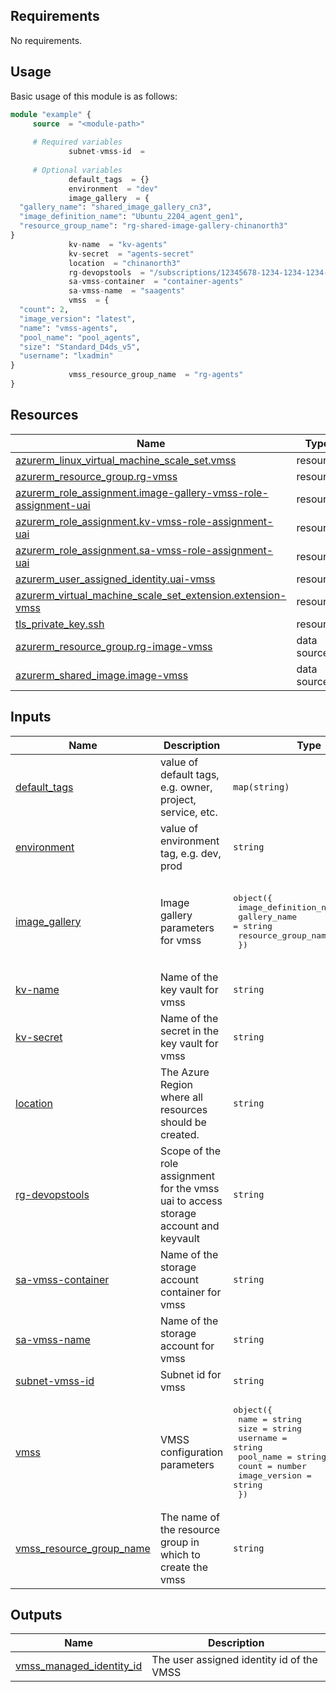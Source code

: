<!-- BEGIN_AUTOMATED_TF_DOCS_BLOCK -->
## Requirements

No requirements.
## Usage
Basic usage of this module is as follows:
```terraform
module "example" {
  	 source  = "<module-path>"
        
	 # Required variables
        	 subnet-vmss-id  = 
        
	 # Optional variables
        	 default_tags  = {}
        	 environment  = "dev"
        	 image_gallery  = {
  "gallery_name": "shared_image_gallery_cn3",
  "image_definition_name": "Ubuntu_2204_agent_gen1",
  "resource_group_name": "rg-shared-image-gallery-chinanorth3"
}
        	 kv-name  = "kv-agents"
        	 kv-secret  = "agents-secret"
        	 location  = "chinanorth3"
        	 rg-devopstools  = "/subscriptions/12345678-1234-1234-1234-123456789012/resourceGroups/rg-devopstools-chinanorth3"
        	 sa-vmss-container  = "container-agents"
        	 sa-vmss-name  = "saagents"
        	 vmss  = {
  "count": 2,
  "image_version": "latest",
  "name": "vmss-agents",
  "pool_name": "pool_agents",
  "size": "Standard_D4ds_v5",
  "username": "lxadmin"
}
        	 vmss_resource_group_name  = "rg-agents"
}
```
## Resources

| Name | Type |
|------|------|
| [azurerm_linux_virtual_machine_scale_set.vmss](https://registry.terraform.io/providers/hashicorp/azurerm/latest/docs/resources/linux_virtual_machine_scale_set) | resource |
| [azurerm_resource_group.rg-vmss](https://registry.terraform.io/providers/hashicorp/azurerm/latest/docs/resources/resource_group) | resource |
| [azurerm_role_assignment.image-gallery-vmss-role-assignment-uai](https://registry.terraform.io/providers/hashicorp/azurerm/latest/docs/resources/role_assignment) | resource |
| [azurerm_role_assignment.kv-vmss-role-assignment-uai](https://registry.terraform.io/providers/hashicorp/azurerm/latest/docs/resources/role_assignment) | resource |
| [azurerm_role_assignment.sa-vmss-role-assignment-uai](https://registry.terraform.io/providers/hashicorp/azurerm/latest/docs/resources/role_assignment) | resource |
| [azurerm_user_assigned_identity.uai-vmss](https://registry.terraform.io/providers/hashicorp/azurerm/latest/docs/resources/user_assigned_identity) | resource |
| [azurerm_virtual_machine_scale_set_extension.extension-vmss](https://registry.terraform.io/providers/hashicorp/azurerm/latest/docs/resources/virtual_machine_scale_set_extension) | resource |
| [tls_private_key.ssh](https://registry.terraform.io/providers/hashicorp/tls/latest/docs/resources/private_key) | resource |
| [azurerm_resource_group.rg-image-vmss](https://registry.terraform.io/providers/hashicorp/azurerm/latest/docs/data-sources/resource_group) | data source |
| [azurerm_shared_image.image-vmss](https://registry.terraform.io/providers/hashicorp/azurerm/latest/docs/data-sources/shared_image) | data source |

## Inputs

| Name | Description | Type | Default | Required |
|------|-------------|------|---------|:--------:|
| <a name="input_default_tags"></a> [default\_tags](#input\_default\_tags) | value of default tags, e.g. owner, project, service, etc. | `map(string)` | `{}` | no |
| <a name="input_environment"></a> [environment](#input\_environment) | value of environment tag, e.g. dev, prod | `string` | `"dev"` | no |
| <a name="input_image_gallery"></a> [image\_gallery](#input\_image\_gallery) | Image gallery parameters for vmss | <pre>object({<br/>    image_definition_name = string<br/>    gallery_name          = string<br/>    resource_group_name   = string<br/>  })</pre> | <pre>{<br/>  "gallery_name": "shared_image_gallery_cn3",<br/>  "image_definition_name": "Ubuntu_2204_agent_gen1",<br/>  "resource_group_name": "rg-shared-image-gallery-chinanorth3"<br/>}</pre> | no |
| <a name="input_kv-name"></a> [kv-name](#input\_kv-name) | Name of the key vault for vmss | `string` | `"kv-agents"` | no |
| <a name="input_kv-secret"></a> [kv-secret](#input\_kv-secret) | Name of the secret in the key vault for vmss | `string` | `"agents-secret"` | no |
| <a name="input_location"></a> [location](#input\_location) | The Azure Region where all resources should be created. | `string` | `"chinanorth3"` | no |
| <a name="input_rg-devopstools"></a> [rg-devopstools](#input\_rg-devopstools) | Scope of the role assignment for the vmss uai to access storage account and keyvault | `string` | `"/subscriptions/12345678-1234-1234-1234-123456789012/resourceGroups/rg-devopstools-chinanorth3"` | no |
| <a name="input_sa-vmss-container"></a> [sa-vmss-container](#input\_sa-vmss-container) | Name of the storage account container for vmss | `string` | `"container-agents"` | no |
| <a name="input_sa-vmss-name"></a> [sa-vmss-name](#input\_sa-vmss-name) | Name of the storage account for vmss | `string` | `"saagents"` | no |
| <a name="input_subnet-vmss-id"></a> [subnet-vmss-id](#input\_subnet-vmss-id) | Subnet id for vmss | `string` | n/a | yes |
| <a name="input_vmss"></a> [vmss](#input\_vmss) | VMSS configuration parameters | <pre>object({<br/>    name                  = string<br/>    size                  = string<br/>    username              = string<br/>    pool_name             = string<br/>    count                 = number<br/>    image_version         = string<br/>  })</pre> | <pre>{<br/>  "count": 2,<br/>  "image_version": "latest",<br/>  "name": "vmss-agents",<br/>  "pool_name": "pool_agents",<br/>  "size": "Standard_D4ds_v5",<br/>  "username": "lxadmin"<br/>}</pre> | no |
| <a name="input_vmss_resource_group_name"></a> [vmss\_resource\_group\_name](#input\_vmss\_resource\_group\_name) | The name of the resource group in which to create the vmss | `string` | `"rg-agents"` | no |

## Outputs

| Name | Description |
|------|-------------|
| <a name="output_vmss_managed_identity_id"></a> [vmss\_managed\_identity\_id](#output\_vmss\_managed\_identity\_id) | The user assigned identity id of the VMSS |
<!-- END_AUTOMATED_TF_DOCS_BLOCK -->
